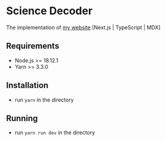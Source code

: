 # Science Decoder

The implementation of [my website](https://devspaceship.com) [Next.js | TypeScript | MDX]

## Requirements

- Node.js >= 18.12.1
- Yarn >= 3.3.0

## Installation

- run `yarn` in the directory

## Running

- run `yarn run dev` in the directory
